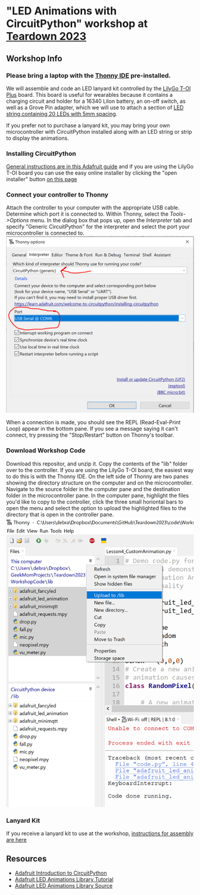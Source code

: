 # "LED Animations with CircuitPython" workshop at [Teardown 2023](https://www.crowdsupply.com/teardown/portland-2023)

## Workshop Info

### **Please bring a laptop with the [Thonny IDE](https://thonny.org/) pre-installed.**

We will assemble and code an LED lanyard kit controlled by the [LilyGo T-OI Plus](https://www.lilygo.cc/products/t-oi-plus?variant=42306652143797) board. This board is useful for wearables because it contains a charging circuit and holder for a 16340 LiIon battery, an on-off switch, as well as a Grove Pin adapter, which we will use to attach a section of [LED string containing 20 LEDs with 5mm spacing](https://www.aliexpress.us/item/3256805296356090.html).

If you prefer not to purchase a lanyard kit, you may bring your own microcontroller with CircuitPython installed along with an LED string or strip to display the animations.

### Installing CircuitPython
[General instructions are in this Adafruit guide](https://learn.adafruit.com/welcome-to-circuitpython/installing-circuitpython) and if you are using 
the LilyGo T-OI board you can use the easy online installer by clicking the "open installer" button [on this page](https://circuitpython.org/board/lilygo_ttgo_t-oi-plus/)

### Connect your controller to Thonny
Attach the controller to your computer with the appropriate USB cable. Determine which port it is connected to. Within Thonny, select the *Tools->Options* menu.
In the dialog box that pops up, open the *Interpreter* tab and specify "Generic CircuitPython" for the interpreter and select the port your microcontroller 
is connected to. 
![Thonny options dialog box](./images/ThonnyOptions.PNG)

When a connection is made, you should see the REPL (Read-Eval-Print Loop) appear in the bottom pane. If you see a message saying it can't 
connect, try pressing the "Stop/Restart" button on Thonny's toolbar.


### Download Workshop Code
Download this repositor, and unzip it. Copy the contents of the "lib" folder over to the controller. If you are using the LilyGo T-OI board, the easiest way to do
this is with the Thonny IDE. On the left side of Thonny are two panes showing the directory structure on the computer and on the microcontroller. Navigate to the
source folder in the computer pane and the destination folder in the microcontroller pane. In the computer pane, highlight the files you'd like to copy
to the controller, click the three small horiontal bars to open the menu and select the option to upload the highlighted files to the directory that
is open in the controller pane.
![Thonny options dialog box](./images/ThonnyLeftPane.PNG)

### Lanyard Kit

If you receive a lanyard kit to use at the workshop, [instructions for assembly are here](/lanyard/README.md)

## Resources

- [Adafruit Introduction to CircuitPython](https://learn.adafruit.com/welcome-to-circuitpython/overview)
- [Adafruit LED Animations Library Tutorial](https://learn.adafruit.com/circuitpython-led-animations/overview)
- [Adafruit LED Animations Library Source](https://github.com/adafruit/Adafruit_CircuitPython_LED_Animation/tree/main)
